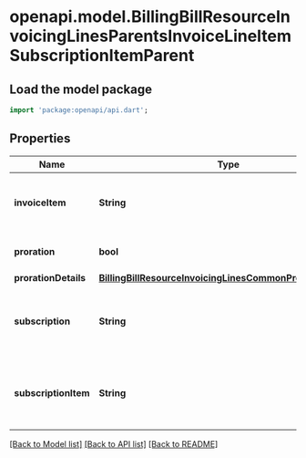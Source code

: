 # openapi.model.BillingBillResourceInvoicingLinesParentsInvoiceLineItemSubscriptionItemParent

## Load the model package
```dart
import 'package:openapi/api.dart';
```

## Properties
Name | Type | Description | Notes
------------ | ------------- | ------------- | -------------
**invoiceItem** | **String** | The invoice item that generated this line item | [optional] 
**proration** | **bool** | Whether this is a proration | 
**prorationDetails** | [**BillingBillResourceInvoicingLinesCommonProrationDetails**](BillingBillResourceInvoicingLinesCommonProrationDetails.md) |  | [optional] 
**subscription** | **String** | The subscription that the subscription item belongs to | [optional] 
**subscriptionItem** | **String** | The subscription item that generated this line item | 

[[Back to Model list]](../README.md#documentation-for-models) [[Back to API list]](../README.md#documentation-for-api-endpoints) [[Back to README]](../README.md)


